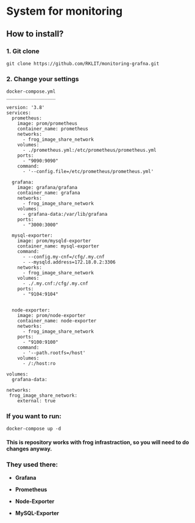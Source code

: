 <h1>System for monitoring</h1>

<h2>How to install?</h2>

<h3>1. Git clone</h3>

```{bash}
git clone https://github.com/RKLIT/monitoring-grafna.git
```
<h3>2. Change your settings</h3>

```{bash}
docker-compose.yml
__________________

version: '3.8'
services:
  prometheus:
    image: prom/prometheus
    container_name: prometheus
    networks:
      - frog_image_share_network
    volumes:
      - ./prometheus.yml:/etc/prometheus/prometheus.yml
    ports:
      - "9090:9090"
    command:
      - '--config.file=/etc/prometheus/prometheus.yml'

  grafana:
    image: grafana/grafana
    container_name: grafana
    networks:
      - frog_image_share_network
    volumes:
      - grafana-data:/var/lib/grafana
    ports:
      - "3000:3000"

  mysql-exporter:
    image: prom/mysqld-exporter
    container_name: mysql-exporter
    command: 
      - --config.my-cnf=/cfg/.my.cnf
      - --mysqld.address=172.18.0.2:3306
    networks:
      - frog_image_share_network
    volumes:
      - ./.my.cnf:/cfg/.my.cnf
    ports:
      - "9104:9104"


  node-exporter:
    image: prom/node-exporter
    container_name: node-exporter
    networks:
      - frog_image_share_network
    ports:
      - "9100:9100"
    command:
      - '--path.rootfs=/host'
    volumes:
      - /:/host:ro

volumes:
  grafana-data:
  
networks:
 frog_image_share_network:
    external: true
```

<h3>If you want to run:</h3>

```{bash}
docker-compose up -d
```

<h4>This is repository works with frog infrastraction, so you will need to do changes anyway.</h4>  

<h3>They used there:</h3>

* **Grafana**

* **Prometheus**

* **Node-Exporter**

* **MySQL-Exporter**

